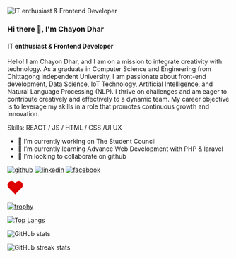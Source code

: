![IT enthusiast & Frontend Developer](https://media.licdn.com/dms/image/v2/D5616AQFHExFRZm7G8g/profile-displaybackgroundimage-shrink_350_1400/profile-displaybackgroundimage-shrink_350_1400/0/1734275639755?e=1741219200&v=beta&t=_s9G0i9VxYGNwMpPJwEOcAB3uq58GALpUAop2JxnyfA)

### Hi there 👋, I'm Chayon Dhar
#### IT enthusiast & Frontend Developer

Hello! I am Chayon Dhar, and I am on a mission to integrate creativity with technology. As a graduate in Computer Science and Engineering from Chittagong Independent University, I am passionate about front-end development, Data Science, IoT Technology, Artificial Intelligence, and Natural Language Processing (NLP). I thrive on challenges and am eager to contribute creatively and effectively to a dynamic team. My career objective is to leverage my skills in a role that promotes continuous growth and innovation.

Skills: REACT / JS / HTML / CSS /UI UX

- 🔭 I’m currently working on The Student Council 
- 🌱 I’m currently learning Advance Web Development with PHP & laravel 
- 👯 I’m looking to collaborate on github 


[<img src='https://cdn.jsdelivr.net/npm/simple-icons@3.0.1/icons/github.svg' alt='github' height='40'>](https://github.com/chayondhar)  [<img src='https://cdn.jsdelivr.net/npm/simple-icons@3.0.1/icons/linkedin.svg' alt='linkedin' height='40'>](https://www.linkedin.com/in/chayon-dhar/)  [<img src='https://cdn.jsdelivr.net/npm/simple-icons@3.0.1/icons/facebook.svg' alt='facebook' height='40'>](https://www.facebook.com/chayon.dhar.1)  

<a href='https://docs.github.com/en/github/supporting-the-open-source-community-with-github-sponsors'><img src='https://raw.githubusercontent.com/acervenky/animated-github-badges/master/assets/sponsorbadge.gif' width='35' height='35'></a> 

[![trophy](https://github-profile-trophy.vercel.app/?username=chayondhar)](https://github.com/ryo-ma/github-profile-trophy)

[![Top Langs](https://github-readme-stats.vercel.app/api/top-langs/?username=chayondhar)](https://github.com/anuraghazra/github-readme-stats)

![GitHub stats](https://github-readme-stats.vercel.app/api?username=chayondhar&show_icons=true)  

![GitHub streak stats](https://streak-stats.demolab.com/?user=chayondhar)  



